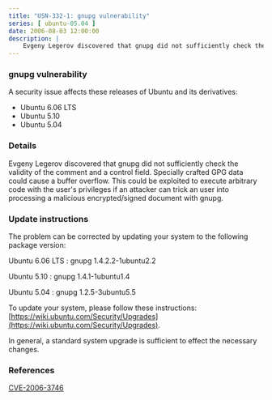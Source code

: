 ```yaml
---
title: "USN-332-1: gnupg vulnerability"
series: [ ubuntu-05.04 ]
date: 2006-08-03 12:00:00
description: |
    Evgeny Legerov discovered that gnupg did not sufficiently check the validity of the comment and a control field. Specially crafted GPG data could cause a buffer overflow. This could be exploited to execute arbitrary code with the user&#39;s privileges if an attacker can trick an user into processing a malicious encrypted/signed document with gnupg.
--- 
```

 
### gnupg vulnerability

A security issue affects these releases of Ubuntu and its derivatives:

* Ubuntu 6.06 LTS
* Ubuntu 5.10
* Ubuntu 5.04

### Details

Evgeny Legerov discovered that gnupg did not sufficiently check the validity of the comment and a control field. Specially crafted GPG data could cause a buffer overflow. This could be exploited to execute arbitrary code with the user&#39;s privileges if an attacker can trick an user into processing a malicious encrypted/signed document with gnupg.

### Update instructions

The problem can be corrected by updating your system to the following package version:

Ubuntu 6.06 LTS
 : gnupg <span>1.4.2.2-1ubuntu2.2</span>

Ubuntu 5.10
 : gnupg <span>1.4.1-1ubuntu1.4</span>

Ubuntu 5.04
 : gnupg <span>1.2.5-3ubuntu5.5</span>

To update your system, please follow these instructions: [https://wiki.ubuntu.com/Security/Upgrades](https://wiki.ubuntu.com/Security/Upgrades).

In general, a standard system upgrade is sufficient to effect the necessary changes.

### References

 [CVE-2006-3746](http://people.ubuntu.com/~ubuntu-security/cve/CVE-2006-3746)
 
